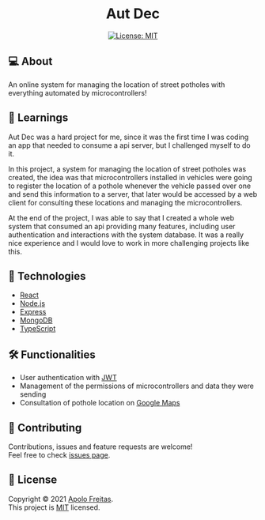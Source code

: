 <h1 align="center">Aut Dec</h1>

<p align="center">
  <a href="LICENSE">
    <img alt="License: MIT" src="https://img.shields.io/badge/License-MIT-green.svg?style=for-the-badge&color=1CAD9C&labelColor=000000" />
  </a>
</p>

## 💻 About

An online system for managing the location of street potholes with everything automated by microcontrollers!

## 🤯 Learnings

Aut Dec was a hard project for me, since it was the first time I was coding an app that needed to consume a api server, but I challenged myself to do it.

In this project, a system for managing the location of street potholes was created, the idea was that microcontrollers installed in vehicles were going to register the location of a pothole whenever the vehicle passed over one and send this information to a server, that later would be accessed by a web client for consulting these locations and managing the microcontrollers.

At the end of the project, I was able to say that I created a whole web system that consumed an api providing many features, including user authentication and interactions with the system database. It was a really nice experience and I would love to work in more challenging projects like this.

## 🚀 Technologies

- [React](https://reactjs.org/)
- [Node.js](https://nodejs.org/)
- [Express](https://expressjs.com/)
- [MongoDB](https://www.mongodb.com/)
- [TypeScript](https://www.typescriptlang.org/)

## 🛠️ Functionalities

- User authentication with [JWT](https://jwt.io/)
- Management of the permissions of microcontrollers and data they were sending
- Consultation of pothole location on [Google Maps](https://www.google.com/maps/about/)

## 🤝 Contributing

Contributions, issues and feature requests are welcome!<br />Feel free to check [issues page](https://github.com/apolofreitas/aut-dec/issues).

## 📝 License

Copyright © 2021 [Apolo Freitas](https://www.linkedin.com/in/apolofreitas).<br />
This project is [MIT](LICENSE) licensed.
